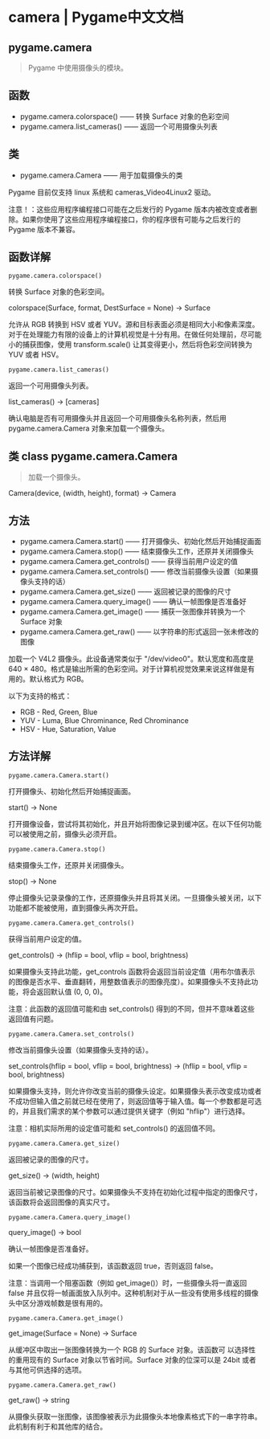 # camera | Pygame中文文档

## pygame.camera

>Pygame 中使用摄像头的模块。

## 函数

* pygame.camera.colorspace()  ——  转换 Surface 对象的色彩空间
* pygame.camera.list_cameras()  ——  返回一个可用摄像头列表

## 类

* pygame.camera.Camera  ——  用于加载摄像头的类

Pygame 目前仅支持 linux 系统和 cameras_Video4Linux2 驱动。

注意！：这些应用程序编程接口可能在之后发行的 Pygame 版本内被改变或者删除。如果你使用了这些应用程序编程接口，你的程序很有可能与之后发行的 Pygame 版本不兼容。

## 函数详解

`pygame.camera.colorspace()`

转换 Surface 对象的色彩空间。

colorspace(Surface, format, DestSurface = None) -> Surface

允许从 RGB 转换到 HSV 或者 YUV。源和目标表面必须是相同大小和像素深度。对于在处理能力有限的设备上的计算机视觉是十分有用。在做任何处理前，尽可能小的捕获图像，使用 transform.scale() 让其变得更小，然后将色彩空间转换为 YUV 或者 HSV。

`pygame.camera.list_cameras()`

返回一个可用摄像头列表。

list_cameras() -> [cameras]

确认电脑是否有可用摄像头并且返回一个可用摄像头名称列表，然后用 pygame.camera.Camera 对象来加载一个摄像头。

## 类 class pygame.camera.Camera

>加载一个摄像头。

Camera(device, (width, height), format) -> Camera

## 方法

* pygame.camera.Camera.start()  ——  打开摄像头、初始化然后开始捕捉画面
* pygame.camera.Camera.stop()  ——  结束摄像头工作，还原并关闭摄像头
* pygame.camera.Camera.get_controls()  ——  获得当前用户设定的值
* pygame.camera.Camera.set_controls()  ——  修改当前摄像头设置（如果摄像头支持的话）
* pygame.camera.Camera.get_size()  ——  返回被记录的图像的尺寸
* pygame.camera.Camera.query_image()  ——  确认一帧图像是否准备好
* pygame.camera.Camera.get_image()  ——  捕获一张图像并转换为一个 Surface 对象
* pygame.camera.Camera.get_raw()  ——  以字符串的形式返回一张未修改的图像

加载一个 V4L2 摄像头。此设备通常类似于 "/dev/video0"。默认宽度和高度是 640 × 480。格式是输出所需的色彩空间。对于计算机视觉效果来说这样做是有用的。默认格式为 RGB。

以下为支持的格式：

* RGB - Red, Green, Blue
* YUV - Luma, Blue Chrominance, Red Chrominance
* HSV - Hue, Saturation, Value

## 方法详解

`pygame.camera.Camera.start()`

打开摄像头、初始化然后开始捕捉画面。

start() -> None

打开摄像设备，尝试将其初始化，并且开始将图像记录到缓冲区。在以下任何功能可以被使用之前，摄像头必须开启。

`pygame.camera.Camera.stop()`

结束摄像头工作，还原并关闭摄像头。

stop() -> None

停止摄像头记录录像的工作，还原摄像头并且将其关闭。一旦摄像头被关闭，以下功能都不能被使用，直到摄像头再次开启。

`pygame.camera.Camera.get_controls()`

获得当前用户设定的值。

get_controls() -> (hflip = bool, vflip = bool, brightness)

如果摄像头支持此功能，get_controls 函数将会返回当前设定值（用布尔值表示的图像是否水平、垂直翻转，用整数值表示的图像亮度）。如果摄像头不支持此功能，将会返回默认值 (0, 0, 0)。

注意：此函数的返回值可能和由 set_controls() 得到的不同，但并不意味着这些返回值有问题。

`pygame.camera.Camera.set_controls()`

修改当前摄像头设置（如果摄像头支持的话）。

set_controls(hflip = bool, vflip = bool, brightness) -> (hflip = bool, vflip = bool, brightness)

如果摄像头支持，则允许你改变当前的摄像头设定。如果摄像头表示改变成功或者不成功但输入值之前就已经在使用了，则返回值等于输入值。每一个参数都是可选的，并且我们需求的某个参数可以通过提供关键字（例如 "hflip"）进行选择。

注意：相机实际所用的设定值可能和 set_controls() 的返回值不同。

`pygame.camera.Camera.get_size()`

返回被记录的图像的尺寸。

get_size() -> (width, height)

返回当前被记录图像的尺寸。如果摄像头不支持在初始化过程中指定的图像尺寸，该函数将会返回图像的真实尺寸。

`pygame.camera.Camera.query_image()`

query_image() -> bool

确认一帧图像是否准备好。

如果一个图像已经成功捕获到，该函数返回 true，否则返回 false。

注意：当调用一个阻塞函数（例如 get_image()）时，一些摄像头将一直返回 false 并且仅将一帧画面放入队列中。这种机制对于从一些没有使用多线程的摄像头中区分游戏帧数是很有用的。

`pygame.camera.Camera.get_image()`

get_image(Surface = None) -> Surface

从缓冲区中取出一张图像转换为一个 RGB 的 Surface 对象。该函数可        以选择性的重用现有的 Surface 对象以节省时间。Surface 对象的位深可以是 24bit 或者与其他可供选择的选项。

`pygame.camera.Camera.get_raw()`

get_raw() -> string

从摄像头获取一张图像，该图像被表示为此摄像头本地像素格式下的一串字符串。此机制有利于和其他库的结合。

